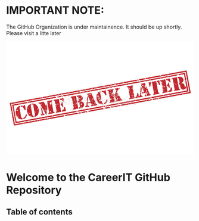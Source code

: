 # IMPORTANT NOTE: 

The GitHub Organization is under maintainence. It should be up shortly. Please visit a litte later

![maintainance](./come_back_later.jpg)



# Welcome to the CareerIT GitHub Repository

## Table of contents


